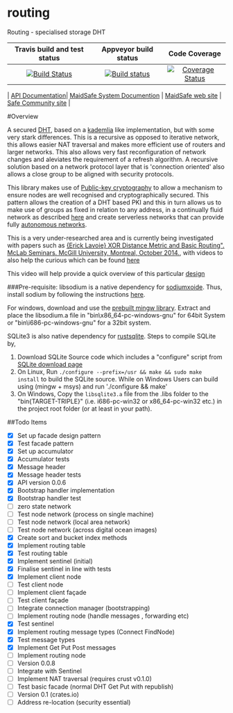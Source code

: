 # routing

Routing - specialised storage DHT

| Travis build and test status | Appveyor build status | Code Coverage |
|:----------------------------:|:---------------------:|:--------------:|
|[![Build Status](https://travis-ci.org/dirvine/routing.svg?branch=master)](https://travis-ci.org/dirvine/routing)|[![Build status](https://ci.appveyor.com/api/projects/status/ni7c20e9aux3g01i?svg=true)](https://ci.appveyor.com/project/dirvine/routing)|[![Coverage Status](https://coveralls.io/repos/dirvine/routing/badge.svg?branch=master)](https://coveralls.io/r/dirvine/routing?branch=master)|

| [API Documentation](http://dirvine.github.io/routing/routing/)| [MaidSafe System Documention](http://systemdocs.maidsafe.net/) | [MaidSafe web site](http:://www.maidsafe.net) | [Safe Community site](http:://www.maidsafe.org) |

#Overview

A secured [DHT](http://en.wikipedia.org/wiki/Distributed_hash_table), based on a [kademlia](http://en.wikipedia.org/wiki/Kademlia) like implementation, but with some very stark differences. This is a recursive as opposed to iterative network, this allows easier NAT traversal and makes more efficient use of routers and larger networks. This also allows very fast reconfiguration of network changes and aleviates the requirement of a refresh algorithm. A recursive solution based on a network protocol layer that is 'connection oriented' also allows a close group to be aligned with security protocols.

This library makes use of [Public-key cryptography](http://en.wikipedia.org/wiki/Public-key_cryptography) to allow a mechanism to ensure nodes are well recognised and cryptographically secured. This pattern allows the creation of a DHT based PKI and this in turn allows us to make use of groups as fixed in relation to any address, in a continually fluid network as described [here](http://maidsafe.net/Whitepapers/pdf/MaidSafeDistributedHashTable.pdf) and create serverless networks that can provide fully [autonomous networks](http://maidsafe.net/docs/SAFEnetwork.pdf). 

This is a very under-researched area and is currently being investigated with papers such as [{Erick Lavoie} XOR Distance Metric and Basic Routing". McLab Seminars. McGill University, Montreal, October 2014.](http://ericklavoie.com/talks/safenetwork/1-xor-routing.pdf), with videos to also help the curious which can be found [here](https://forum.safenetwork.io/t/lecture-2-the-safe-network-from-first-principles-crowdfunding/2566)

This video will help provide a quick overview of this particular [design](https://www.youtube.com/watch?v=YFV908uoLPY) 


###Pre-requisite:
libsodium is a native dependency for [sodiumxoide](https://github.com/dnaq/sodiumoxide). Thus, install sodium by following the instructions [here](http://doc.libsodium.org/installation/index.html).

For windows, download and use the [prebuilt mingw library](https://download.libsodium.org/libsodium/releases/libsodium-1.0.2-mingw.tar.gz).
Extract and place the libsodium.a file in "bin\x86_64-pc-windows-gnu" for 64bit System or "bin\i686-pc-windows-gnu" for a 32bit system.

SQLite3 is also native dependency for [rustsqlite](https://github.com/linuxfood/rustsqlite).
Steps to compile SQLite by,
1. Download SQLite Source code which includes a "configure" script from [SQLite download page](https://www.sqlite.org/download.html) 
2. On Linux, Run `./configure --prefix=/usr && make && sudo make install` to build the SQLite source. While on Windows Users can build using (mingw + msys) and run './configure && make' 
3. On Windows, Copy the `libsqlite3.a` file from the .libs folder to the "bin\{TARGET-TRIPLE}" (i.e. i686-pc-win32 or x86_64-pc-win32 etc.) in the project root folder (or at least in your path).
 
##Todo Items

- [x] Set up facade design pattern
- [x] Test facade pattern
- [x] Set up accumulator
- [x] Accumulator tests
- [x] Message header 
- [x] Message header tests
- [x] API version 0.0.6
- [x] Bootstrap handler implementation
- [x] Bootstrap handler test
- [ ] zero state network
- [ ] Test node network (process on single machine)
- [ ] Test node network (local area network)
- [ ] Test node network (across digital ocean images)
- [x] Create sort and bucket index methods 
- [x] Implement routing table
- [x] Test routing table 
- [x] Implement sentinel (initial)
- [x] Finalise sentinel in line with tests
- [x] Implement client node
- [ ] Test client node
- [ ] Implement client façade
- [ ] Test client façade
- [ ] Integrate connection manager (bootstrapping)
- [ ] Implement routing node (handle messages , forwarding etc)
- [x] Test sentinel 
- [x] Implement routing message types (Connect FindNode)
- [x] Test message types
- [x] Implement Get Put Post messages
- [ ] Implement routing node
- [ ] Version 0.0.8
- [ ] Integrate with Sentinel
- [ ] Implement NAT traversal (requires crust v0.1.0)
- [ ] Test basic facade (normal DHT Get Put with republish)
- [ ] Version 0.1 (crates.io)
- [ ] Address re-location (security essential)
